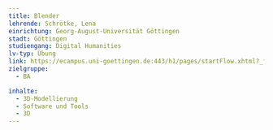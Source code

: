 ```yaml
---
title: Blender
lehrende: Schrötke, Lena
einrichtung: Georg-August-Universität Göttingen
stadt: Göttingen
studiengang: Digital Humanities
lv-typ: Übung
link: https://ecampus.uni-goettingen.de:443/h1/pages/startFlow.xhtml?_flowId=detailView-flow&unitId=58837&periodId=272&navigationPosition=courseoverviewShow
zielgruppe:
  - BA

inhalte:
  - 3D-Modellierung
  - Software und Tools
  - 3D
---
```

 
